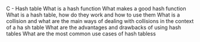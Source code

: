 C - Hash table
	What is a hash function
	What makes a good hash function
	What is a hash table, how do they work and how to use them
	What is a collision and what are the main ways of dealing with collisions in the context of a ha	sh table
	What are the advantages and drawbacks of using hash tables
	What are the most common use cases of hash tabless
